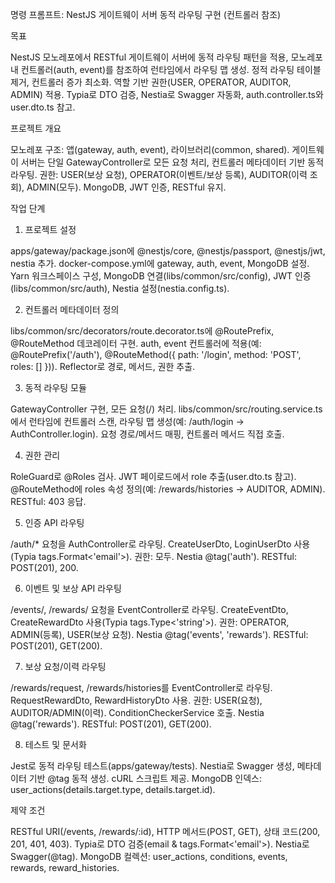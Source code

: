 명령 프롬프트: NestJS 게이트웨이 서버 동적 라우팅 구현 (컨트롤러 참조)

목표

NestJS 모노레포에서 RESTful 게이트웨이 서버에 동적 라우팅 패턴을 적용, 모노레포 내 컨트롤러(auth, event)를 참조하여 런타임에서 라우팅 맵 생성. 정적 라우팅 테이블 제거, 컨트롤러 증가 최소화. 역할 기반 권한(USER, OPERATOR, AUDITOR, ADMIN) 적용. Typia로 DTO 검증, Nestia로 Swagger 자동화, auth.controller.ts와 user.dto.ts 참고.

프로젝트 개요

모노레포 구조: 앱(gateway, auth, event), 라이브러리(common, shared). 게이트웨이 서버는 단일 GatewayController로 모든 요청 처리, 컨트롤러 메타데이터 기반 동적 라우팅. 권한: USER(보상 요청), OPERATOR(이벤트/보상 등록), AUDITOR(이력 조회), ADMIN(모두). MongoDB, JWT 인증, RESTful 유지.

작업 단계

1. 프로젝트 설정

apps/gateway/package.json에 @nestjs/core, @nestjs/passport, @nestjs/jwt, nestia 추가. docker-compose.yml에 gateway, auth, event, MongoDB 설정. Yarn 워크스페이스 구성, MongoDB 연결(libs/common/src/config), JWT 인증(libs/common/src/auth), Nestia 설정(nestia.config.ts).

2. 컨트롤러 메타데이터 정의

libs/common/src/decorators/route.decorator.ts에 @RoutePrefix, @RouteMethod 데코레이터 구현. auth, event 컨트롤러에 적용(예: @RoutePrefix('/auth'), @RouteMethod({ path: '/login', method: 'POST', roles: [] })). Reflector로 경로, 메서드, 권한 추출.

3. 동적 라우팅 모듈

GatewayController 구현, 모든 요청(/) 처리. libs/common/src/routing.service.ts에서 런타임에 컨트롤러 스캔, 라우팅 맵 생성(예: /auth/login → AuthController.login). 요청 경로/메서드 매핑, 컨트롤러 메서드 직접 호출.

4. 권한 관리

RoleGuard로 @Roles 검사. JWT 페이로드에서 role 추출(user.dto.ts 참고). @RouteMethod에 roles 속성 정의(예: /rewards/histories → AUDITOR, ADMIN). RESTful: 403 응답.

5. 인증 API 라우팅

/auth/* 요청을 AuthController로 라우팅. CreateUserDto, LoginUserDto 사용(Typia tags.Format<'email'>). 권한: 모두. Nestia @tag('auth'). RESTful: POST(201), 200.

6. 이벤트 및 보상 API 라우팅

/events/, /rewards/ 요청을 EventController로 라우팅. CreateEventDto, CreateRewardDto 사용(Typia tags.Type<'string'>). 권한: OPERATOR, ADMIN(등록), USER(보상 요청). Nestia @tag('events', 'rewards'). RESTful: POST(201), GET(200).

7. 보상 요청/이력 라우팅

/rewards/request, /rewards/histories를 EventController로 라우팅. RequestRewardDto, RewardHistoryDto 사용. 권한: USER(요청), AUDITOR/ADMIN(이력). ConditionCheckerService 호출. Nestia @tag('rewards'). RESTful: POST(201), GET(200).

8. 테스트 및 문서화

Jest로 동적 라우팅 테스트(apps/gateway/tests). Nestia로 Swagger 생성, 메타데이터 기반 @tag 동적 생성. cURL 스크립트 제공. MongoDB 인덱스: user_actions(details.target.type, details.target.id).

제약 조건

RESTful URI(/events, /rewards/:id), HTTP 메서드(POST, GET), 상태 코드(200, 201, 401, 403). Typia로 DTO 검증(email & tags.Format<'email'>). Nestia로 Swagger(@tag). MongoDB 컬렉션: user_actions, conditions, events, rewards, reward_histories.

